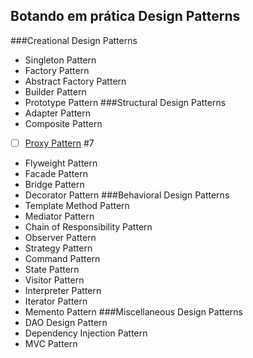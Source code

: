 ## Botando em prática Design Patterns
###Creational Design Patterns
- Singleton Pattern 
- Factory Pattern
- Abstract Factory Pattern
- Builder Pattern
- Prototype Pattern
###Structural Design Patterns
- Adapter Pattern
- Composite Pattern
- [ ] [Proxy Pattern](https://github.com/diegodmmorais/design-patterns-java/issues/7) #7
- Flyweight Pattern
- Facade Pattern
- Bridge Pattern
- Decorator Pattern
###Behavioral Design Patterns
- Template Method Pattern
- Mediator Pattern
- Chain of Responsibility Pattern
- Observer Pattern
- Strategy Pattern
- Command Pattern
- State Pattern
- Visitor Pattern
- Interpreter Pattern
- Iterator Pattern
- Memento Pattern
###Miscellaneous Design Patterns
- DAO Design Pattern
- Dependency Injection Pattern
- MVC Pattern